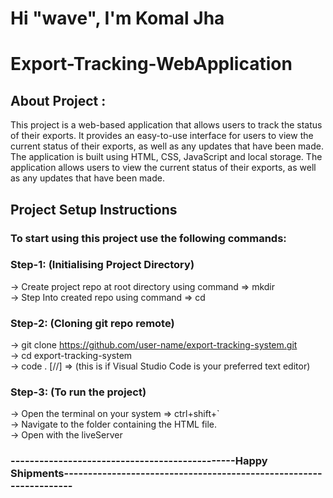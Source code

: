 # Hi "wave", I'm Komal Jha

# Export-Tracking-WebApplication

## About Project :

This project is a web-based application that allows users to track the status of their exports. It provides an easy-to-use interface for users to view the current status of their exports, as well as any updates that have been made.
The application is built using HTML, CSS, JavaScript and local storage. The application allows users to view the current status of their exports, as well as any updates that have been made.

## Project Setup Instructions

### To start using this project use the following commands:

### Step-1: (Initialising Project Directory)
   -> Create project repo at root directory using command => mkdir <br />
   -> Step Into created repo using command => cd
 
### Step-2: (Cloning git repo remote)
   -> git clone https://github.com/user-name/export-tracking-system.git   <br />
   -> cd export-tracking-system  <br />
   -> code . [//] => (this is if Visual Studio Code is your preferred text editor)
 
### Step-3: (To run the project)
   -> Open the terminal on your system => ctrl+shift+`  <br />
   -> Navigate to the folder containing the HTML file.  <br />
   -> Open with the liveServer
 
 
### -----------------------------------------------Happy Shipments-------------------------------------------------------------------
